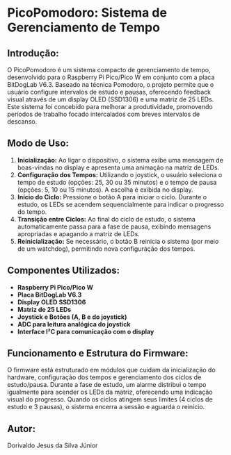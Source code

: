 PicoPomodoro: Sistema de Gerenciamento de Tempo
===============================================

Introdução:
-----------
O PicoPomodoro é um sistema compacto de gerenciamento de tempo, desenvolvido para o Raspberry Pi Pico/Pico W em conjunto com a placa BitDogLab V6.3. Baseado na técnica Pomodoro, o projeto permite que o usuário configure intervalos de estudo e pausas, oferecendo feedback visual através de um display OLED (SSD1306) e uma matriz de 25 LEDs. Este sistema foi concebido para melhorar a produtividade, promovendo períodos de trabalho focado intercalados com breves intervalos de descanso.

Modo de Uso:
------------
1. **Inicialização:** Ao ligar o dispositivo, o sistema exibe uma mensagem de boas-vindas no display e apresenta uma animação na matriz de LEDs.
2. **Configuração dos Tempos:** Utilizando o joystick, o usuário seleciona o tempo de estudo (opções: 25, 30 ou 35 minutos) e o tempo de pausa (opções: 5, 10 ou 15 minutos). A escolha é exibida no display.
3. **Início do Ciclo:** Pressione o botão A para iniciar o ciclo. Durante o estudo, os LEDs se acendem sequencialmente para indicar o progresso do tempo.
4. **Transição entre Ciclos:** Ao final do ciclo de estudo, o sistema automaticamente passa para a fase de pausa, exibindo mensagens apropriadas e apagando a matriz de LEDs.
5. **Reinicialização:** Se necessário, o botão B reinicia o sistema (por meio de um watchdog), permitindo nova configuração dos tempos.

Componentes Utilizados:
------------------------
- **Raspberry Pi Pico/Pico W**
- **Placa BitDogLab V6.3**
- **Display OLED SSD1306**
- **Matriz de 25 LEDs**
- **Joystick e Botões (A, B e do joystick)**
- **ADC para leitura analógica do joystick**
- **Interface I²C para comunicação com o display**

Funcionamento e Estrutura do Firmware:
----------------------------------------
O firmware está estruturado em módulos que cuidam da inicialização do hardware, configuração dos tempos e gerenciamento dos ciclos de estudo/pausa. Durante a fase de estudo, um alarme distribui o tempo igualmente para acender os LEDs da matriz, oferecendo uma indicação visual do progresso. Quando os ciclos atingem seus limites (4 ciclos de estudo e 3 pausas), o sistema encerra a sessão e aguarda o reinício.


Autor:
------
Dorivaldo Jesus da Silva Júnior
